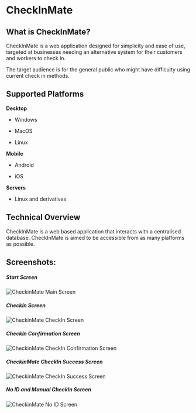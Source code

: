 # CheckInMate



## What is CheckInMate?

CheckInMate is a web application designed for simplicity and ease of use, targeted at businesses needing an alternative system for their customers and workers to check in.

The target audience is for the general public who might have difficulty using current check in methods.



## Supported Platforms

**Desktop**

- Windows

- MacOS

- Linux

**Mobile**

- Android

- iOS

**Servers**

- Linux and derivatives



## Technical Overview

CheckInMate is a web based application that interacts with a centralised database.
CheckInMate is aimed to be accessible from as many platforms as possible.

## Screenshots:
##### Start Screen
![CheckinMate Main Screen](https://user-images.githubusercontent.com/86677687/136044159-93c3907e-a95e-48e0-a191-5dea406d88f7.png)
##### CheckIn Screen
![CheckinMate CheckIn Screen](https://user-images.githubusercontent.com/86677687/136045759-5a5464ee-371a-41e1-a0b6-895321abfa8e.png)
##### CheckIn Confirmation Screen
![CheckinMate CheckIn Confirmation Screen](https://user-images.githubusercontent.com/86677687/136047679-9da256b1-20f5-45d9-85e6-dd0219201915.png)
##### CheckinMate CheckIn Success Screen
![CheckinMate CheckIn Success Screen](https://user-images.githubusercontent.com/86677687/136047963-f48ef841-da8b-4d72-b529-22180cd109af.png)
##### No ID and Manual CheckIn Screen
![CheckinMate No ID Screen](https://user-images.githubusercontent.com/86677687/136045882-d0db8d16-f886-46e1-9492-87eec44db3d8.png)

